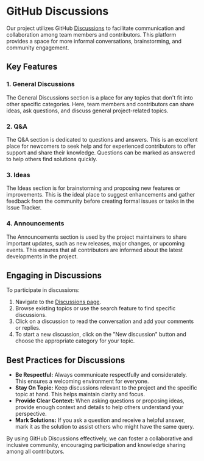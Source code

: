 # GitHub Discussions

Our project utilizes GitHub [Discussions](https://github.com/nodura/contower/discussions) to facilitate communication and collaboration among team members and contributors. This platform provides a space for more informal conversations, brainstorming, and community engagement.

## Key Features

### 1. General Discussions

The General Discussions section is a place for any topics that don't fit into other specific categories. Here, team members and contributors can share ideas, ask questions, and discuss general project-related topics.

### 2. Q&A

The Q&A section is dedicated to questions and answers. This is an excellent place for newcomers to seek help and for experienced contributors to offer support and share their knowledge. Questions can be marked as answered to help others find solutions quickly.

### 3. Ideas

The Ideas section is for brainstorming and proposing new features or improvements. This is the ideal place to suggest enhancements and gather feedback from the community before creating formal issues or tasks in the Issue Tracker.

### 4. Announcements

The Announcements section is used by the project maintainers to share important updates, such as new releases, major changes, or upcoming events. This ensures that all contributors are informed about the latest developments in the project.

## Engaging in Discussions

To participate in discussions:

1. Navigate to the [Discussions page](https://github.com/nodura/contower/discussions).
2. Browse existing topics or use the search feature to find specific discussions.
3. Click on a discussion to read the conversation and add your comments or replies.
4. To start a new discussion, click on the "New discussion" button and choose the appropriate category for your topic.

## Best Practices for Discussions

-   **Be Respectful:** Always communicate respectfully and considerately. This ensures a welcoming environment for everyone.
-   **Stay On Topic:** Keep discussions relevant to the project and the specific topic at hand. This helps maintain clarity and focus.
-   **Provide Clear Context:** When asking questions or proposing ideas, provide enough context and details to help others understand your perspective.
-   **Mark Solutions:** If you ask a question and receive a helpful answer, mark it as the solution to assist others who might have the same query.

By using GitHub Discussions effectively, we can foster a collaborative and inclusive community, encouraging participation and knowledge sharing among all contributors.
